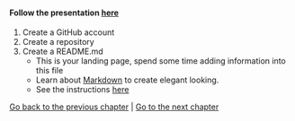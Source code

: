 #### Follow the presentation [here](https://docs.google.com/presentation/d/1_bmRZcLwQrUkVTAMvq7W_x4ML_aphSwVEnkLrDy-Fd4/edit?usp=sharing)

1. Create a GitHub account
2. Create a repository
3. Create a README.md
    - This is your landing page, spend some time adding information into this file
    - Learn about [Markdown](./markdown_demo.md) to create elegant looking.
    - See the instructions [here](./how-to-README.md)
  
[Go back to the previous chapter](https://malvikasharan.github.io/developing_collaborative_document/lessons/2-version-control-and-GitHub.md) | [Go to the next chapter](https://malvikasharan.github.io/developing_collaborative_document/lessons/4-add-file-to-repo.md)
